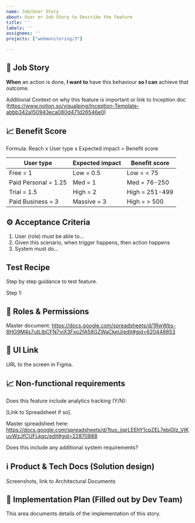 ```yaml
---
name: Job/User Story
about: User or Job Story to Describe the feature
title: ''
labels: ''
assignees: ''
projects: ["webmonitoring/3"]

---
```


## 📖 Job Story
**When** an action is done, **I want to** have this behaviour **so I can** achieve that outcome.

Additional Context on why this feature is important or link to Inception doc (https://www.notion.so/visualping/Inception-Template-abbb342a150943eca080d471d26546e0)


## 📈 Benefit Score

Formula: Reach x User type x Expected impact = Benefit score

|User type|Expected impact|Benefit score|
|-------------------------|----------------|--------------|
| Free = 1| Low = 0.5| Low = < 75|
| Paid Personal = 1.25| Med = 1| Med = 76-250|
| Trial = 1.5| High = 2| High = 251-499|
| Paid Business = 3| Massive = 3| High = > 500|

## ⚙️ Acceptance Criteria
1. User (role) must be able to...
2. Given this scenario, when trigger happens, then action happens
3. System must do...

## Test Recipe
Step by step guidance to test feature.

Step 1:

## 👥  Roles & Permissions
Master document: https://docs.google.com/spreadsheets/d/1RwWbs-8HG9M4s7utLIbCFN7viX3Fxo2fA58GZWaCkeU/edit#gid=620448853

## 📸  UI Link
URL to the screen in Figma. 

## 📈 Non-functional requirements
Does this feature include analytics tracking (Y/N): 

[Link to Spreadsheet if so]. 

Master spreadsheet here: https://docs.google.com/spreadsheets/d/1tuo_jjqrLEEhY1cpZEL7ebiGIz_VIKuvWzJfCUFLkgc/edit#gid=22870888

Does this include any additional system requirements?

## ℹ️ Product & Tech Docs (Solution design)
Screenshots, link to Architectural Documents

## 🎯 Implementation Plan (Filled out by Dev Team)
This area documents details of the implementation of this story.
